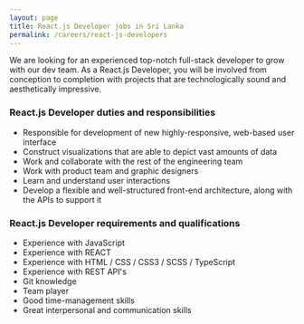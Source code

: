 ```yaml
---
layout: page
title: React.js Developer jobs in Sri Lanka
permalink: /careers/react-js-developers
---
```




We are looking for an experienced top-notch full-stack developer to grow with our dev team. As a React.js Developer, you will be involved from conception to completion with projects that are technologically sound and aesthetically impressive. 

### React.js Developer duties and responsibilities

* Responsible for development of new highly-responsive, web-based user interface
* Construct visualizations that are able to depict vast amounts of data
* Work and collaborate with the rest of the engineering team
* Work with product team and graphic designers
* Learn and understand user interactions
* Develop a flexible and well-structured front-end architecture, along with the APIs to support it

### React.js Developer requirements and qualifications

* Experience with JavaScript
* Experience with REACT
* Experience with HTML / CSS / CSS3 / SCSS / TypeScript
* Experience with REST API's
* Git knowledge
* Team player
* Good time-management skills
* Great interpersonal and communication skills